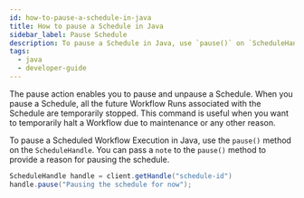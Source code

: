 ```yaml
---
id: how-to-pause-a-schedule-in-java
title: How to pause a Schedule in Java
sidebar_label: Pause Schedule
description: To pause a Schedule in Java, use `pause()` on `ScheduleHandle`.
tags:
  - java
  - developer-guide
---
```


The pause action enables you to pause and unpause a Schedule. When you pause a Schedule, all the future Workflow Runs associated with the Schedule are temporarily stopped. This command is useful when you want to temporarily halt a Workflow due to maintenance or any other reason.

To pause a Scheduled Workflow Execution in Java, use the `pause()` method on the `ScheduleHandle`.
You can pass a `note` to the `pause()` method to provide a reason for pausing the schedule.

```java
ScheduleHandle handle = client.getHandle("schedule-id")
handle.pause("Pausing the schedule for now");
```
